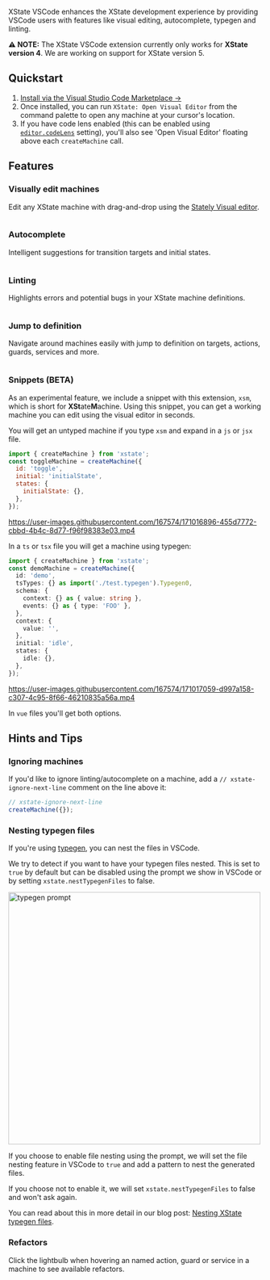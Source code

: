 XState VSCode enhances the XState development experience by providing VSCode users with features like visual editing, autocomplete, typegen and linting.

**⚠️ NOTE:** The XState VSCode extension currently only works for **XState version 4**. We are working on support for XState version 5.

## Quickstart

1. [Install via the Visual Studio Code Marketplace →](https://marketplace.visualstudio.com/items?itemName=statelyai.stately-vscode)
2. Once installed, you can run `XState: Open Visual Editor` from the command palette to open any machine at your cursor's location.
3. If you have code lens enabled (this can be enabled using [`editor.codeLens`](https://code.visualstudio.com/docs/getstarted/settings#_default-settings) setting), you'll also see 'Open Visual Editor' floating above each `createMachine` call.

## Features

### Visually edit machines

Edit any XState machine with drag-and-drop using the [Stately Visual editor](https://stately.ai/editor).

<img src="https://raw.githubusercontent.com/statelyai/xstate-tools/main/assets/editor.png" alt="" />

### Autocomplete

Intelligent suggestions for transition targets and initial states.

<img src="https://raw.githubusercontent.com/statelyai/xstate-tools/main/assets/autocomplete.png" alt="" />

### Linting

Highlights errors and potential bugs in your XState machine definitions.

<img src="https://raw.githubusercontent.com/statelyai/xstate-tools/main/assets/linting.png" alt="" />

### Jump to definition

Navigate around machines easily with jump to definition on targets, actions, guards, services and more.

<img src="https://raw.githubusercontent.com/statelyai/xstate-tools/main/assets/jump-to-definition.png" alt="" />

### Snippets (BETA)

As an experimental feature, we include a snippet with this extension, `xsm`, which is short for **XSt**ate**M**achine. Using this snippet, you can get a working machine you can edit using the visual editor in seconds.

You will get an untyped machine if you type `xsm` and expand in a `js` or `jsx` file.

```js
import { createMachine } from 'xstate';
const toggleMachine = createMachine({
  id: 'toggle',
  initial: 'initialState',
  states: {
    initialState: {},
  },
});
```

https://user-images.githubusercontent.com/167574/171016896-455d7772-cbbd-4b4c-8d77-f96f98383e03.mp4

In a `ts` or `tsx` file you will get a machine using typegen:

```ts
import { createMachine } from 'xstate';
const demoMachine = createMachine({
  id: 'demo',
  tsTypes: {} as import('./test.typegen').Typegen0,
  schema: {
    context: {} as { value: string },
    events: {} as { type: 'FOO' },
  },
  context: {
    value: '',
  },
  initial: 'idle',
  states: {
    idle: {},
  },
});
```

https://user-images.githubusercontent.com/167574/171017059-d997a158-c307-4c95-8f66-46210835a56a.mp4

In `vue` files you'll get both options.

## Hints and Tips

### Ignoring machines

If you'd like to ignore linting/autocomplete on a machine, add a `// xstate-ignore-next-line` comment on the line above it:

```ts
// xstate-ignore-next-line
createMachine({});
```

### Nesting typegen files

If you're using [typegen](https://xstate.js.org/docs/guides/typescript.html#typegen), you can nest the files in VSCode.

We try to detect if you want to have your typegen files nested. This is set to `true` by default but can be disabled using the prompt we show in VSCode or by setting `xstate.nestTypegenFiles` to false.

<img src="https://raw.githubusercontent.com/statelyai/xstate-tools/main/assets/typegenPrompt.png" alt="typegen prompt" width="500px" />

If you choose to enable file nesting using the prompt, we will set the file nesting feature in VSCode to `true` and add a pattern to nest the generated files.

If you choose not to enable it, we will set `xstate.nestTypegenFiles` to false and won't ask again.

You can read about this in more detail in our blog post: [Nesting XState typegen files](https://stately.ai/blog/nesting-xstate-typegen-files).

### Refactors

Click the lightbulb when hovering an named action, guard or service in a machine to see available refactors.
